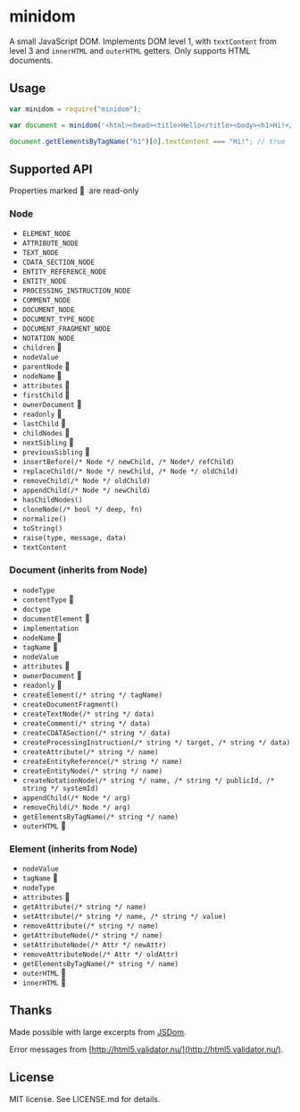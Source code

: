 minidom
=======

A small JavaScript DOM. Implements DOM level 1, with `textContent` from level 3
and `innerHTML` and `outerHTML` getters. Only supports HTML documents.

## Usage

```javascript
var minidom = require("minidom");

var document = minidom('<html><head><title>Hello</title><body><h1>Hi!</h1></body></html>');

document.getElementsByTagName("h1")[0].textContent === "Hi!"; // true
```

## Supported API

Properties marked &#x20E0;&nbsp; are read-only

### Node

 - `ELEMENT_NODE`
 - `ATTRIBUTE_NODE`
 - `TEXT_NODE`
 - `CDATA_SECTION_NODE`
 - `ENTITY_REFERENCE_NODE`
 - `ENTITY_NODE`
 - `PROCESSING_INSTRUCTION_NODE`
 - `COMMENT_NODE`
 - `DOCUMENT_NODE`
 - `DOCUMENT_TYPE_NODE`
 - `DOCUMENT_FRAGMENT_NODE`
 - `NOTATION_NODE`
 - `children` &#x20E0;
 - `nodeValue`
 - `parentNode` &#x20E0;
 - `nodeName` &#x20E0;
 - `attributes` &#x20E0;
 - `firstChild` &#x20E0;
 - `ownerDocument` &#x20E0;
 - `readonly` &#x20E0;
 - `lastChild` &#x20E0;
 - `childNodes` &#x20E0;
 - `nextSibling` &#x20E0;
 - `previousSibling` &#x20E0;
 - `insertBefore(/* Node */ newChild, /* Node*/ refChild)`
 - `replaceChild(/* Node */ newChild, /* Node */ oldChild)`
 - `removeChild(/* Node */ oldChild)`
 - `appendChild(/* Node */ newChild)`
 - `hasChildNodes()`
 - `cloneNode(/* bool */ deep, fn)`
 - `normalize()`
 - `toString()`
 - `raise(type, message, data)`
 - `textContent`

### Document (inherits from Node)

 - `nodeType`
 - `contentType` &#x20E0;
 - `doctype`
 - `documentElement` &#x20E0;
 - `implementation`
 - `nodeName` &#x20E0;
 - `tagName` &#x20E0;
 - `nodeValue`
 - `attributes` &#x20E0;
 - `ownerDocument` &#x20E0;
 - `readonly` &#x20E0;
 - `createElement(/* string */ tagName)`
 - `createDocumentFragment()`
 - `createTextNode(/* string */ data)`
 - `createComment(/* string */ data)`
 - `createCDATASection(/* string */ data)`
 - `createProcessingInstruction(/* string */ target, /* string */ data)`
 - `createAttribute(/* string */ name)`
 - `createEntityReference(/* string */ name)`
 - `createEntityNode(/* string */ name)`
 - `createNotationNode(/* string */ name, /* string */ publicId, /* string */ systemId)`
 - `appendChild(/* Node */ arg)`
 - `removeChild(/* Node */ arg)`
 - `getElementsByTagName(/* string */ name)`
 - `outerHTML` &#x20E0;

### Element (inherits from Node)

 - `nodeValue`
 - `tagName` &#x20E0;
 - `nodeType`
 - `attributes` &#x20E0;
 - `getAttribute(/* string */ name)`
 - `setAttribute(/* string */ name, /* string */ value)`
 - `removeAttribute(/* string */ name)`
 - `getAttributeNode(/* string */ name)`
 - `setAttributeNode(/* Attr */ newAttr)`
 - `removeAttributeNode(/* Attr */ oldAttr)`
 - `getElementsByTagName(/* string */ name)`
 - `outerHTML` &#x20E0;
 - `innerHTML` &#x20E0;

## Thanks

Made possible with large excerpts from [JSDom](https://github.com/tmpvar/jsdom).

Error messages from [http://html5.validator.nu/](http://html5.validator.nu/).

## License

MIT license. See LICENSE.md for details.
